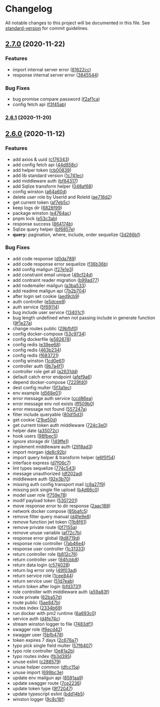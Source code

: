 # Changelog

All notable changes to this project will be documented in this file. See [standard-version](https://github.com/conventional-changelog/standard-version) for commit guidelines.

## [2.7.0](https://github.com/masb0ymas/boilerplate-express-typescript-sequelize/compare/v2.6.1...v2.7.0) (2020-11-22)


### Features

* import internal server error ([81622cc](https://github.com/masb0ymas/boilerplate-express-typescript-sequelize/commit/81622cc69239f4600d94e9a6496b1282c2cb67fc))
* response internal server error ([3845544](https://github.com/masb0ymas/boilerplate-express-typescript-sequelize/commit/3845544aadc082217aee20b75c91bfc7dd3bd3d4))


### Bug Fixes

* bug promise compare password ([f2af1ca](https://github.com/masb0ymas/boilerplate-express-typescript-sequelize/commit/f2af1caba7e0777acfe4f21b9f67763a33c497bc))
* config fetch api ([f3f45ab](https://github.com/masb0ymas/boilerplate-express-typescript-sequelize/commit/f3f45abfecf66c1098e6019463c159c7721916bc))

### [2.6.1](https://github.com/masb0ymas/boilerplate-express-typescript-sequelize/compare/v2.6.0...v2.6.1) (2020-11-20)

## [2.6.0](https://github.com/masb0ymas/boilerplate-express-typescript-sequelize/compare/v0.4.1...v2.6.0) (2020-11-12)


### Features

* add axios & uuid ([c176343](https://github.com/masb0ymas/boilerplate-express-typescript-sequelize/commit/c176343b1444d3fa4d321b37998e8df2c02048f2))
* add config fetch api ([44d858c](https://github.com/masb0ymas/boilerplate-express-typescript-sequelize/commit/44d858ceea5c1361d8d1352d244fc051ad5c03a1))
* add helper token ([cb00839](https://github.com/masb0ymas/boilerplate-express-typescript-sequelize/commit/cb0083938f77d28c843747d3ff2336ce068398ae))
* add lib standard version ([1c741ec](https://github.com/masb0ymas/boilerplate-express-typescript-sequelize/commit/1c741ec67737d64d2ce67e4becae64d0af15039d))
* add middleware auth ([bf84317](https://github.com/masb0ymas/boilerplate-express-typescript-sequelize/commit/bf843173551e9a483dab7a0e982eefaa2c51e9ba))
* add Sqlize transform helper ([048af68](https://github.com/masb0ymas/boilerplate-express-typescript-sequelize/commit/048af683b6dca29f47ab362c59a909f26f098bae))
* config winston ([a64a60d](https://github.com/masb0ymas/boilerplate-express-typescript-sequelize/commit/a64a60deab4eeb7d5e859d7a9e99afbd1bf0aede))
* delete user role by UserId and RoleId ([ae718d2](https://github.com/masb0ymas/boilerplate-express-typescript-sequelize/commit/ae718d2c92956a78158e0caf305b92280dc906cb))
* get current token ([af7eb5c](https://github.com/masb0ymas/boilerplate-express-typescript-sequelize/commit/af7eb5c155c04055087635bddf1ed8d36fb053cc))
* keep logs dir ([6828f99](https://github.com/masb0ymas/boilerplate-express-typescript-sequelize/commit/6828f99302ad8e8a7b530a9b64d0b0ecda01ae07))
* package winston ([e4764ac](https://github.com/masb0ymas/boilerplate-express-typescript-sequelize/commit/e4764aca447d15bb59b213299934c549d7ff5bba))
* pnpm lock ([e53c3ab](https://github.com/masb0ymas/boilerplate-express-typescript-sequelize/commit/e53c3ab0b427e00f778f59309323b6238ccab4ab))
* response success ([864174b](https://github.com/masb0ymas/boilerplate-express-typescript-sequelize/commit/864174b931a9d8e647dad0cab2d2fa5e9fe9361c))
* Sqlize query helper ([bf6857e](https://github.com/masb0ymas/boilerplate-express-typescript-sequelize/commit/bf6857ef68f7d648db1827b906d415fa84158874))
* **query:** pagination, where, include, order sequelize ([3d266bf](https://github.com/masb0ymas/boilerplate-express-typescript-sequelize/commit/3d266bf4aec346e5480263b5da7276239cbada23))


### Bug Fixes

* add code response ([d0da789](https://github.com/masb0ymas/boilerplate-express-typescript-sequelize/commit/d0da789aa7c3ef2998a1722bca3ccebbf4675a94))
* add code response error sequelize ([f36b36b](https://github.com/masb0ymas/boilerplate-express-typescript-sequelize/commit/f36b36b43c15a3ecd27fd469e0d5f3361fd9ad00))
* add config mailgun ([f27e1e3](https://github.com/masb0ymas/boilerplate-express-typescript-sequelize/commit/f27e1e38fa00d82669a71037a716a3bbcc07cd27))
* add constraint email unique ([49cf24d](https://github.com/masb0ymas/boilerplate-express-typescript-sequelize/commit/49cf24d8d31cd5c46c86e31eee183e99cbb0fa2f))
* add contraint reader migration ([b99ad77](https://github.com/masb0ymas/boilerplate-express-typescript-sequelize/commit/b99ad774d4f1c91f8ff3c84ec9fb5e83a5855444))
* add nodemailer mailgun ([a3ba533](https://github.com/masb0ymas/boilerplate-express-typescript-sequelize/commit/a3ba533ac285e6bd6c3a5dd6eb770e59de1290fe))
* add readme mailgun api ([7b2b704](https://github.com/masb0ymas/boilerplate-express-typescript-sequelize/commit/7b2b704e3fd1abf3533c38372706b60b5fbd790d))
* after login set cookie ([aed9cb9](https://github.com/masb0ymas/boilerplate-express-typescript-sequelize/commit/aed9cb9b3f8e68e83df412722a48b4bcda363d04))
* auth controller ([e5dcee8](https://github.com/masb0ymas/boilerplate-express-typescript-sequelize/commit/e5dcee83cfdd6c1fc7ef6d3d71dfbde2253fed7a))
* auth service ([5f69114](https://github.com/masb0ymas/boilerplate-express-typescript-sequelize/commit/5f69114fdc354a588fa19ad4e8b1a2f594cb4c02))
* bug include user service ([13401c1](https://github.com/masb0ymas/boilerplate-express-typescript-sequelize/commit/13401c1903e5d2722574959a70164a4fdafc91ea))
* bug length undefined when not passing include in generate function ([9f1e27a](https://github.com/masb0ymas/boilerplate-express-typescript-sequelize/commit/9f1e27a224ce5b16cd33a78ba54a9f882dbeea97))
* change routes public ([29bfbf0](https://github.com/masb0ymas/boilerplate-express-typescript-sequelize/commit/29bfbf041a3d60163275b690dce677bf1f5c43b1))
* config docker-compose ([53c9734](https://github.com/masb0ymas/boilerplate-express-typescript-sequelize/commit/53c973419bdc7d571aa913dfa669e08dec69cbca))
* config dockerfile ([e582678](https://github.com/masb0ymas/boilerplate-express-typescript-sequelize/commit/e582678b4ed33057b77f6bdd33c57d732489af30))
* config redis ([e39ee68](https://github.com/masb0ymas/boilerplate-express-typescript-sequelize/commit/e39ee68f82a06f44a25e22b37ecc1e1057d4c850))
* config redis ([463b234](https://github.com/masb0ymas/boilerplate-express-typescript-sequelize/commit/463b23422c0c6a7051e3b67a49808f446a9f2466))
* config redis ([f683721](https://github.com/masb0ymas/boilerplate-express-typescript-sequelize/commit/f683721f0545276cf052646c0dbafe39fa47595e))
* config winston ([1cd0e61](https://github.com/masb0ymas/boilerplate-express-typescript-sequelize/commit/1cd0e616a6467fc09095889fe4d248cc5bd1fc15))
* controller auth ([9b7a4f1](https://github.com/masb0ymas/boilerplate-express-typescript-sequelize/commit/9b7a4f11d63dbce256c7b02933e73f58ed5cad69))
* controller role get all ([a2631dd](https://github.com/masb0ymas/boilerplate-express-typescript-sequelize/commit/a2631dd95c71ffb63915031d51c6239b0d8a667b))
* default catch error endpoint ([afef9a6](https://github.com/masb0ymas/boilerplate-express-typescript-sequelize/commit/afef9a6774ac7117a0ce2084b140aba903fd8fc2))
* depend docker-compose ([7229fd0](https://github.com/masb0ymas/boilerplate-express-typescript-sequelize/commit/7229fd04935dfbcf49d6e7a2f7d759dc83935015))
* dest config multer ([5f3a1ec](https://github.com/masb0ymas/boilerplate-express-typescript-sequelize/commit/5f3a1ec972f954e3198986c748b994bc03a41c03))
* env example ([d568e01](https://github.com/masb0ymas/boilerplate-express-typescript-sequelize/commit/d568e01b7e29611212078a8f5b654bccabcbc22c))
* error message auth service ([ccd86ea](https://github.com/masb0ymas/boilerplate-express-typescript-sequelize/commit/ccd86eace3a0cdfbd04c791ab10aaaafa6fa158f))
* error message env not exists ([ff509b0](https://github.com/masb0ymas/boilerplate-express-typescript-sequelize/commit/ff509b0172116ccd8a47c014cac6828a8a75b9dc))
* error message not found ([557247a](https://github.com/masb0ymas/boilerplate-express-typescript-sequelize/commit/557247aee0aa6fdd26f2adff5c1f5023042bc16f))
* filter include queryable ([80d15d3](https://github.com/masb0ymas/boilerplate-express-typescript-sequelize/commit/80d15d3d35b95ff25aef6470401eefea2b6f2af8))
* get cookie ([21be50d](https://github.com/masb0ymas/boilerplate-express-typescript-sequelize/commit/21be50df45b36bb258c0d2c666aaf48c54629b5c))
* get current token auth middleware ([724c3e0](https://github.com/masb0ymas/boilerplate-express-typescript-sequelize/commit/724c3e01f013955801ad8cdbf6a2f054d540f284))
* helper date ([a35072c](https://github.com/masb0ymas/boilerplate-express-typescript-sequelize/commit/a35072c1d8a1b361bc3bdb28ca8dca2ae5a17c10))
* hook users ([98fbec5](https://github.com/masb0ymas/boilerplate-express-typescript-sequelize/commit/98fbec509f180303a68870525c08a5267bfafa8d))
* ignore storage dir ([149ffe1](https://github.com/masb0ymas/boilerplate-express-typescript-sequelize/commit/149ffe1f5ad95233efa650d8c0a08665663d90da))
* implement middleware auth ([2918ad3](https://github.com/masb0ymas/boilerplate-express-typescript-sequelize/commit/2918ad3bb818fbdab8897af837e6138d1f0f7183))
* import morgan ([de8c92b](https://github.com/masb0ymas/boilerplate-express-typescript-sequelize/commit/de8c92bbbe2f3072f10bca029583011dae8c81b5))
* import query helper & transform helper ([e6f5f54](https://github.com/masb0ymas/boilerplate-express-typescript-sequelize/commit/e6f5f54d3574c1415c579805b0183db4753f5ba4))
* interface express ([d7f06c7](https://github.com/masb0ymas/boilerplate-express-typescript-sequelize/commit/d7f06c79adf11b65e24293f4798f53f25592a32a))
* lint types sequelize ([774c543](https://github.com/masb0ymas/boilerplate-express-typescript-sequelize/commit/774c543239ff234fa524351ca31f516fb23111d2))
* message unauthorized ([df202ad](https://github.com/masb0ymas/boilerplate-express-typescript-sequelize/commit/df202ad95acb2a79a46b538a3201d886aaa82c4d))
* middleware auth ([92e3b70](https://github.com/masb0ymas/boilerplate-express-typescript-sequelize/commit/92e3b700f0282fb59124f753d91d381f2bb966da))
* missing auth config transport mail ([c8a27f9](https://github.com/masb0ymas/boilerplate-express-typescript-sequelize/commit/c8a27f9b25c1ea76c64f3125b081bf4be118f737))
* missing pick single file upload ([b4d66c0](https://github.com/masb0ymas/boilerplate-express-typescript-sequelize/commit/b4d66c0e8b87693d254c3aceb92a63fd8747b98d))
* model user role ([f759e78](https://github.com/masb0ymas/boilerplate-express-typescript-sequelize/commit/f759e78fb00b691511538762251429d184002b79))
* modif payload token ([5307201](https://github.com/masb0ymas/boilerplate-express-typescript-sequelize/commit/5307201ff272914347773955a9ff06454c7c2892))
* move response error to dir response ([2aac188](https://github.com/masb0ymas/boilerplate-express-typescript-sequelize/commit/2aac188eee612ad3f1d64763c64d52f610481c57))
* network docker compose ([85bafc5](https://github.com/masb0ymas/boilerplate-express-typescript-sequelize/commit/85bafc533467208396d9288ea00f548cf8304a0a))
* remove filter query manual ([d4fe9e8](https://github.com/masb0ymas/boilerplate-express-typescript-sequelize/commit/d4fe9e87cd3422c32b680978e129e3d964cc974f))
* remove function jwt token ([11b8f61](https://github.com/masb0ymas/boilerplate-express-typescript-sequelize/commit/11b8f61bdacaa104349f6f80524da02d73a54797))
* remove private route ([0f7155a](https://github.com/masb0ymas/boilerplate-express-typescript-sequelize/commit/0f7155a0a981e1a166fd98175041a9206d21ab4f))
* remove unuse variable ([af72c7b](https://github.com/masb0ymas/boilerplate-express-typescript-sequelize/commit/af72c7b15ed7debc480c7b81ea2c39a2d9707703))
* response error global ([9d8719d](https://github.com/masb0ymas/boilerplate-express-typescript-sequelize/commit/9d8719db084731b48731cc7061590149ccfd5848))
* response role controller ([7ab46e4](https://github.com/masb0ymas/boilerplate-express-typescript-sequelize/commit/7ab46e4bc7654046a78eb935492ea104c172e9a5))
* response user controller ([1c31333](https://github.com/masb0ymas/boilerplate-express-typescript-sequelize/commit/1c313332fe77e4d46ba32cdfcb0ba3a65e7bb768))
* return controller role ([b812c76](https://github.com/masb0ymas/boilerplate-express-typescript-sequelize/commit/b812c761bb10ddded1c29b239c8cf47921acebda))
* return controller user ([94fcbb8](https://github.com/masb0ymas/boilerplate-express-typescript-sequelize/commit/94fcbb8b9a64670e004d030a16fe65de5cfe33f9))
* return data login ([c574028](https://github.com/masb0ymas/boilerplate-express-typescript-sequelize/commit/c574028d1c5cd5cb69a9e343505dbe13136e2df8))
* return log error only ([49f03ad](https://github.com/masb0ymas/boilerplate-express-typescript-sequelize/commit/49f03ad43e25aff619e319596d85f34cd68f5360))
* return service role ([1cee844](https://github.com/masb0ymas/boilerplate-express-typescript-sequelize/commit/1cee844aee3f7e87a3026e52f3b4e74981c52c5b))
* return service user ([51d7eab](https://github.com/masb0ymas/boilerplate-express-typescript-sequelize/commit/51d7eabd4ebd5199f85298964bd818bd245c1d9b))
* return token after login ([bfd3731](https://github.com/masb0ymas/boilerplate-express-typescript-sequelize/commit/bfd37319f7f9e392d1923ff45b97ac84f9e1e5b0))
* role controller with middleware auth ([a59a83f](https://github.com/masb0ymas/boilerplate-express-typescript-sequelize/commit/a59a83f8fe5638436e345e6f46b6c5f337db655a))
* route private ([62ba57d](https://github.com/masb0ymas/boilerplate-express-typescript-sequelize/commit/62ba57d43191e242c14addcca35c8fd5b375fafb))
* route public ([5ae847b](https://github.com/masb0ymas/boilerplate-express-typescript-sequelize/commit/5ae847ba9ce9abd762aee613b54183801fbb4e5f))
* routes index ([2334b69](https://github.com/masb0ymas/boilerplate-express-typescript-sequelize/commit/2334b695aa87d36b19c0a6e52f25c8999aef948e))
* run docker with pm2 runtime ([6a693c0](https://github.com/masb0ymas/boilerplate-express-typescript-sequelize/commit/6a693c0586129062e2aa00c24d6945ec8f91c601))
* service auth ([d4fe74c](https://github.com/masb0ymas/boilerplate-express-typescript-sequelize/commit/d4fe74c4e6784efe7c60838d38ef5772ec48ce66))
* stream winston logger to file ([7483df1](https://github.com/masb0ymas/boilerplate-express-typescript-sequelize/commit/7483df1291513081656e3d8471efca3a30569763))
* swagger role ([f6ecd42](https://github.com/masb0ymas/boilerplate-express-typescript-sequelize/commit/f6ecd4205e1302dbd00fe71900fa384927119f7b))
* swagger user ([5bfb478](https://github.com/masb0ymas/boilerplate-express-typescript-sequelize/commit/5bfb478d0f856891a51f368561267a542e478f57))
* token expires 7 days ([2c676a7](https://github.com/masb0ymas/boilerplate-express-typescript-sequelize/commit/2c676a71084aaa04632f6ba5e1086a41846973e9))
* typo pick single field multer ([57f6407](https://github.com/masb0ymas/boilerplate-express-typescript-sequelize/commit/57f64077e36b6ef4ee8c1dd3e9cbcd5f39a74968))
* typo role controller ([0e81a2b](https://github.com/masb0ymas/boilerplate-express-typescript-sequelize/commit/0e81a2bb5ab7574e43d5b9298aad6e4364855c37))
* typo routes index ([fb3d395](https://github.com/masb0ymas/boilerplate-express-typescript-sequelize/commit/fb3d395770b06e622b69e83b74d727af9d702415))
* unuse eslint ([c288579](https://github.com/masb0ymas/boilerplate-express-typescript-sequelize/commit/c28857936501639b9b3fc2b7664f50b96cc9ea0c))
* unuse helper common ([dfcc15a](https://github.com/masb0ymas/boilerplate-express-typescript-sequelize/commit/dfcc15a1b03d8e92411d8ed6c9ee852c2d017c13))
* unuse import ([699bc3e](https://github.com/masb0ymas/boilerplate-express-typescript-sequelize/commit/699bc3edc6e8e1ce1e9969d08034a5946727fdb0))
* update env mailgun api ([8591aa9](https://github.com/masb0ymas/boilerplate-express-typescript-sequelize/commit/8591aa9a3d2065b1734281409c373260f626388d))
* update swagger route ([7ce2236](https://github.com/masb0ymas/boilerplate-express-typescript-sequelize/commit/7ce2236d6591a02ebc8f114ff95f3ec658a41615))
* update token type ([9f72047](https://github.com/masb0ymas/boilerplate-express-typescript-sequelize/commit/9f72047d7644dac48f40efc753a989014f6b9a85))
* update typescript eslint ([bdd14b5](https://github.com/masb0ymas/boilerplate-express-typescript-sequelize/commit/bdd14b577c129258696e90c798e045d2331bf3e7))
* winston logger ([9c8c18f](https://github.com/masb0ymas/boilerplate-express-typescript-sequelize/commit/9c8c18f0441938970e624d4ab5b8ae741f7dea15))
